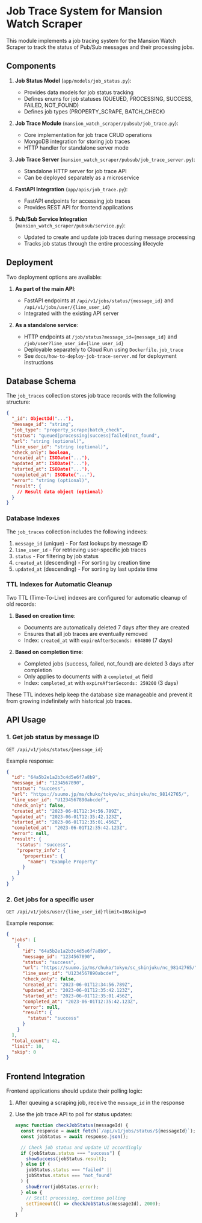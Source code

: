 # Job Trace System for Mansion Watch Scraper

This module implements a job tracing system for the Mansion Watch Scraper to track the status of Pub/Sub messages and their processing jobs.

## Components

1. **Job Status Model** (`app/models/job_status.py`):

   - Provides data models for job status tracking
   - Defines enums for job statuses (QUEUED, PROCESSING, SUCCESS, FAILED, NOT_FOUND)
   - Defines job types (PROPERTY_SCRAPE, BATCH_CHECK)

2. **Job Trace Module** (`mansion_watch_scraper/pubsub/job_trace.py`):

   - Core implementation for job trace CRUD operations
   - MongoDB integration for storing job traces
   - HTTP handler for standalone server mode

3. **Job Trace Server** (`mansion_watch_scraper/pubsub/job_trace_server.py`):

   - Standalone HTTP server for job trace API
   - Can be deployed separately as a microservice

4. **FastAPI Integration** (`app/apis/job_trace.py`):

   - FastAPI endpoints for accessing job traces
   - Provides REST API for frontend applications

5. **Pub/Sub Service Integration** (`mansion_watch_scraper/pubsub/service.py`):
   - Updated to create and update job traces during message processing
   - Tracks job status through the entire processing lifecycle

## Deployment

Two deployment options are available:

1. **As part of the main API**:

   - FastAPI endpoints at `/api/v1/jobs/status/{message_id}` and `/api/v1/jobs/user/{line_user_id}`
   - Integrated with the existing API server

2. **As a standalone service**:
   - HTTP endpoints at `/job/status?message_id={message_id}` and `/job/user?line_user_id={line_user_id}`
   - Deployable separately to Cloud Run using `Dockerfile.job_trace`
   - See `docs/how-to-deploy-job-trace-server.md` for deployment instructions

## Database Schema

The `job_traces` collection stores job trace records with the following structure:

```json
{
  "_id": ObjectId("..."),
  "message_id": "string",
  "job_type": "property_scrape|batch_check",
  "status": "queued|processing|success|failed|not_found",
  "url": "string (optional)",
  "line_user_id": "string (optional)",
  "check_only": boolean,
  "created_at": ISODate("..."),
  "updated_at": ISODate("..."),
  "started_at": ISODate("..."),
  "completed_at": ISODate("..."),
  "error": "string (optional)",
  "result": {
    // Result data object (optional)
  }
}
```

### Database Indexes

The `job_traces` collection includes the following indexes:

1. `message_id` (unique) - For fast lookups by message ID
2. `line_user_id` - For retrieving user-specific job traces
3. `status` - For filtering by job status
4. `created_at` (descending) - For sorting by creation time
5. `updated_at` (descending) - For sorting by last update time

### TTL Indexes for Automatic Cleanup

Two TTL (Time-To-Live) indexes are configured for automatic cleanup of old records:

1. **Based on creation time**:

   - Documents are automatically deleted 7 days after they are created
   - Ensures that all job traces are eventually removed
   - Index: `created_at` with `expireAfterSeconds: 604800` (7 days)

2. **Based on completion time**:
   - Completed jobs (success, failed, not_found) are deleted 3 days after completion
   - Only applies to documents with a `completed_at` field
   - Index: `completed_at` with `expireAfterSeconds: 259200` (3 days)

These TTL indexes help keep the database size manageable and prevent it from growing indefinitely with historical job traces.

## API Usage

### 1. Get job status by message ID

```
GET /api/v1/jobs/status/{message_id}
```

Example response:

```json
{
  "id": "64a5b2e1a2b3c4d5e6f7a8b9",
  "message_id": "1234567890",
  "status": "success",
  "url": "https://suumo.jp/ms/chuko/tokyo/sc_shinjuku/nc_98142765/",
  "line_user_id": "U1234567890abcdef",
  "check_only": false,
  "created_at": "2023-06-01T12:34:56.789Z",
  "updated_at": "2023-06-01T12:35:42.123Z",
  "started_at": "2023-06-01T12:35:01.456Z",
  "completed_at": "2023-06-01T12:35:42.123Z",
  "error": null,
  "result": {
    "status": "success",
    "property_info": {
      "properties": {
        "name": "Example Property"
      }
    }
  }
}
```

### 2. Get jobs for a specific user

```
GET /api/v1/jobs/user/{line_user_id}?limit=10&skip=0
```

Example response:

```json
{
  "jobs": [
    {
      "id": "64a5b2e1a2b3c4d5e6f7a8b9",
      "message_id": "1234567890",
      "status": "success",
      "url": "https://suumo.jp/ms/chuko/tokyo/sc_shinjuku/nc_98142765/",
      "line_user_id": "U1234567890abcdef",
      "check_only": false,
      "created_at": "2023-06-01T12:34:56.789Z",
      "updated_at": "2023-06-01T12:35:42.123Z",
      "started_at": "2023-06-01T12:35:01.456Z",
      "completed_at": "2023-06-01T12:35:42.123Z",
      "error": null,
      "result": {
        "status": "success"
      }
    }
  ],
  "total_count": 42,
  "limit": 10,
  "skip": 0
}
```

## Frontend Integration

Frontend applications should update their polling logic:

1. After queuing a scraping job, receive the `message_id` in the response
2. Use the job trace API to poll for status updates:

   ```js
   async function checkJobStatus(messageId) {
     const response = await fetch(`/api/v1/jobs/status/${messageId}`);
     const jobStatus = await response.json();

     // Check job status and update UI accordingly
     if (jobStatus.status === "success") {
       showSuccess(jobStatus.result);
     } else if (
       jobStatus.status === "failed" ||
       jobStatus.status === "not_found"
     ) {
       showError(jobStatus.error);
     } else {
       // Still processing, continue polling
       setTimeout(() => checkJobStatus(messageId), 2000);
     }
   }
   ```
